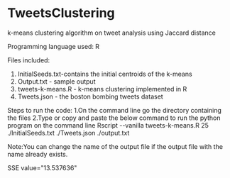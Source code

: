 # TweetsClustering

k-means clustering algorithm on tweet analysis using Jaccard distance

Programming language used: R

Files included:
1. InitialSeeds.txt-contains the initial centroids of the k-means
2. Output.txt - sample output
3. tweets-k-means.R - k-means clustering implemented in R
4. Tweets.json - the boston bombing tweets dataset 


Steps to run the code:
1.On the command line go the directory containing the files
2.Type or copy and paste the below command to run the python program on the command line
       Rscript --vanilla tweets-k-means.R 25 ./InitialSeeds.txt ./Tweets.json ./output.txt
       
Note:You can change the name of the output file if the output file with the name already exists.

SSE value="13.537636"
